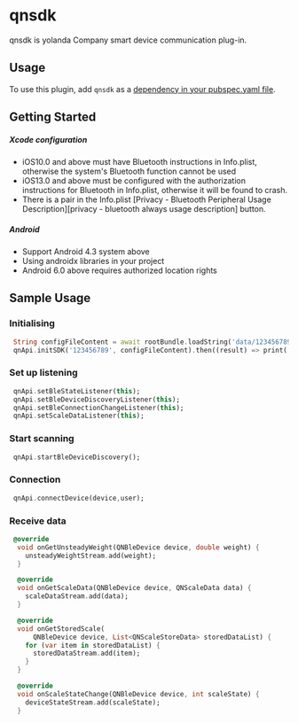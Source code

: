 # qnsdk

qnsdk is yolanda Company smart device communication plug-in.

## Usage

To use this plugin, add `qnsdk` as a [dependency in your pubspec.yaml file](https://flutter.io/platform-plugins/).

## Getting Started

##### Xcode configuration

- iOS10.0 and above must have Bluetooth instructions in Info.plist, otherwise the system's Bluetooth function cannot be used
- iOS13.0 and above must be configured with the authorization instructions for Bluetooth in Info.plist, otherwise it will be found to crash.
- There is a pair in the Info.plist [Privacy - Bluetooth Peripheral Usage Description][privacy - bluetooth always usage description] button.

##### Android
- Support Android 4.3 system above
- Using androidx libraries in your project
- Android 6.0 above requires authorized location rights

## Sample Usage

### Initialising

```dart
 String configFileContent = await rootBundle.loadString('data/123456789.qn');
 qnApi.initSDK('123456789', configFileContent).then((result) => print('initSDK ${result.errorCode}'));
```

### Set up listening

```dart
 qnApi.setBleStateListener(this);
 qnApi.setBleDeviceDiscoveryListener(this);
 qnApi.setBleConnectionChangeListener(this);
 qnApi.setScaleDataListener(this);
```

### Start scanning

```dart
 qnApi.startBleDeviceDiscovery();
```

### Connection

```dart
 qnApi.connectDevice(device,user);
```

### Receive data

```dart
 @override
  void onGetUnsteadyWeight(QNBleDevice device, double weight) {
    unsteadyWeightStream.add(weight);
  }

  @override
  void onGetScaleData(QNBleDevice device, QNScaleData data) {
    scaleDataStream.add(data);
  }

  @override
  void onGetStoredScale(
      QNBleDevice device, List<QNScaleStoreData> storedDataList) {
    for (var item in storedDataList) {
      storedDataStream.add(item);
    }
  }

  @override
  void onScaleStateChange(QNBleDevice device, int scaleState) {
    deviceStateStream.add(scaleState);
  }
```
